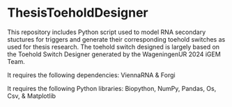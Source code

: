 # ThesisToeholdDesigner
This repository includes Python script used to model RNA secondary stuctures for triggers and generate their corresponding toehold switches as used for thesis research. The toehold switch designed is largely based on the Toehold Switch Designer generated by the WageningenUR 2024 iGEM Team. 

It requires the following dependencies: 
ViennaRNA & 
Forgi

It requires the following Python libraries:
Biopython,
NumPy,
Pandas,
Os,
Csv,
 & Matplotlib

